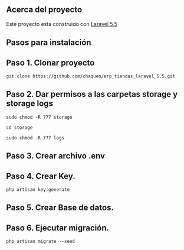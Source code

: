 <p align="center"></p>


## Acerca del proyecto 
Este proyecto esta construido con [Laravel 5.5](https://laravel.com/docs/5.5)

## Pasos para instalación

## Paso 1. Clonar proyecto 
	
	git clone https://github.com/chaquen/erp_tiendas_laravel_5.5.git	

## Paso 2. Dar permisos a las carpetas storage y 	storage logs

	sudo chmod -R 777 storage

	cd storage	

	sudo chmod -R 777 logs	
	

## Paso 3. Crear archivo .env
## Paso 4. Crear Key.

	php artisan key:generate	

## Paso 5. Crear Base de datos.
## Paso 6. Ejecutar migración.
	
	php artisan migrate --seed	


